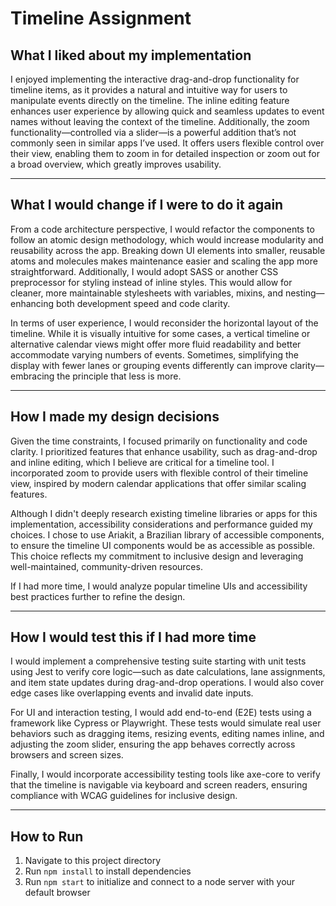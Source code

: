 # Timeline Assignment

## What I liked about my implementation

I enjoyed implementing the interactive drag-and-drop functionality for timeline items, as it provides a natural and intuitive way for users to manipulate events directly on the timeline. The inline editing feature enhances user experience by allowing quick and seamless updates to event names without leaving the context of the timeline. Additionally, the zoom functionality—controlled via a slider—is a powerful addition that’s not commonly seen in similar apps I’ve used. It offers users flexible control over their view, enabling them to zoom in for detailed inspection or zoom out for a broad overview, which greatly improves usability.

---

## What I would change if I were to do it again

From a code architecture perspective, I would refactor the components to follow an atomic design methodology, which would increase modularity and reusability across the app. Breaking down UI elements into smaller, reusable atoms and molecules makes maintenance easier and scaling the app more straightforward. Additionally, I would adopt SASS or another CSS preprocessor for styling instead of inline styles. This would allow for cleaner, more maintainable stylesheets with variables, mixins, and nesting—enhancing both development speed and code clarity.

In terms of user experience, I would reconsider the horizontal layout of the timeline. While it is visually intuitive for some cases, a vertical timeline or alternative calendar views might offer more fluid readability and better accommodate varying numbers of events. Sometimes, simplifying the display with fewer lanes or grouping events differently can improve clarity—embracing the principle that less is more.

---

## How I made my design decisions

Given the time constraints, I focused primarily on functionality and code clarity. I prioritized features that enhance usability, such as drag-and-drop and inline editing, which I believe are critical for a timeline tool. I incorporated zoom to provide users with flexible control of their timeline view, inspired by modern calendar applications that offer similar scaling features.

Although I didn't deeply research existing timeline libraries or apps for this implementation, accessibility considerations and performance guided my choices. I chose to use Ariakit, a Brazilian library of accessible components, to ensure the timeline UI components would be as accessible as possible. This choice reflects my commitment to inclusive design and leveraging well-maintained, community-driven resources.

If I had more time, I would analyze popular timeline UIs and accessibility best practices further to refine the design.

---

## How I would test this if I had more time

I would implement a comprehensive testing suite starting with unit tests using Jest to verify core logic—such as date calculations, lane assignments, and item state updates during drag-and-drop operations. I would also cover edge cases like overlapping events and invalid date inputs.

For UI and interaction testing, I would add end-to-end (E2E) tests using a framework like Cypress or Playwright. These tests would simulate real user behaviors such as dragging items, resizing events, editing names inline, and adjusting the zoom slider, ensuring the app behaves correctly across browsers and screen sizes.

Finally, I would incorporate accessibility testing tools like axe-core to verify that the timeline is navigable via keyboard and screen readers, ensuring compliance with WCAG guidelines for inclusive design.

---

## How to Run
1. Navigate to this project directory
2. Run `npm install` to install dependencies
3. Run `npm start` to initialize and connect to a node server with your default browser
